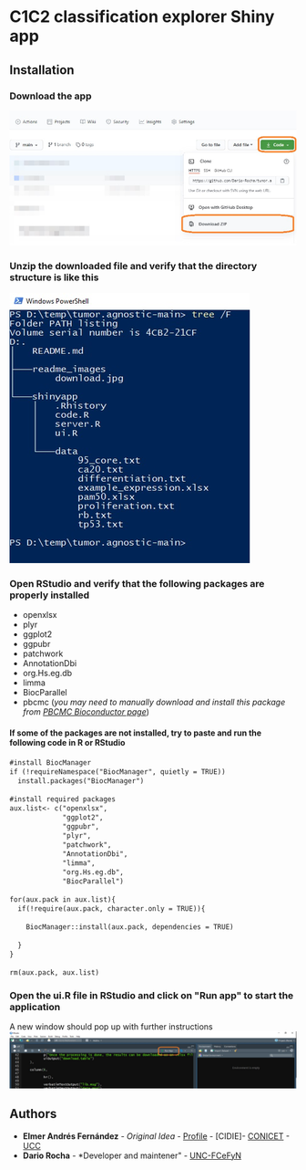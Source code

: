 # C1C2 classification explorer Shiny app

## Installation

### Download the app
![](https://github.com/Dario-Rocha/tumor.agnostic/blob/main/readme_images/download.jpg?raw=true)

### Unzip the downloaded file and verify that the directory structure is like this
![](https://github.com/Dario-Rocha/tumor.agnostic/blob/main/readme_images/structure.jpg?raw=true)

### Open RStudio and verify that the following packages are properly installed
* openxlsx 
* plyr 
* ggplot2 
* ggpubr
* patchwork
* AnnotationDbi
* org.Hs.eg.db
* limma
* BiocParallel 
* pbcmc (*you may need to manually download and install this package from [PBCMC Bioconductor page](https://bioconductor.riken.jp/packages/3.3/bioc/html/pbcmc.html)*)

#### If some of the packages are not installed, try to paste and run the following code in R or RStudio
````
#install BiocManager
if (!requireNamespace("BiocManager", quietly = TRUE))
  install.packages("BiocManager")

#install required packages
aux.list<- c("openxlsx",
             "ggplot2",
             "ggpubr",
             "plyr",
             "patchwork", 
             "AnnotationDbi",
             "limma",
             "org.Hs.eg.db",
             "BiocParallel")

for(aux.pack in aux.list){
  if(!require(aux.pack, character.only = TRUE)){
    
    BiocManager::install(aux.pack, dependencies = TRUE)
    
  }
}

rm(aux.pack, aux.list)
````
### Open the ui.R file in RStudio and click on "Run app" to start the application
A new window should pop up with further instructions
![](https://github.com/Dario-Rocha/tumor.agnostic/blob/main/readme_images/runapp.jpg)

## Authors

* **Elmer Andrés Fernández** - *Original Idea* - [Profile](https://www.researchgate.net/profile/Elmer_Fernandez) - [CIDIE]- [CONICET](http://www.conicet.gov.ar) - [UCC](http://www.ucc.edu.ar)
* **Dario Rocha** - *Developer and maintener" - [UNC-FCeFyN](https://fcefyn.unc.edu.ar/)

